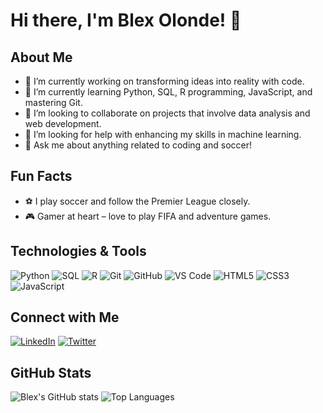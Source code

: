 # Hi there, I'm Blex Olonde! 👋

## About Me

- 🔭 I’m currently working on transforming ideas into reality with code.
- 🌱 I’m currently learning Python, SQL, R programming, JavaScript, and mastering Git.
- 👯 I’m looking to collaborate on projects that involve data analysis and web development.
- 🤔 I’m looking for help with enhancing my skills in machine learning.
- 💬 Ask me about anything related to coding and soccer!
## Fun Facts
- ⚽ I play soccer and follow the Premier League closely.
- 🎮 Gamer at heart – love to play FIFA and adventure games.


## Technologies & Tools

![Python](https://img.shields.io/badge/-Python-3776AB?style=flat-square&logo=python&logoColor=white)
![SQL](https://img.shields.io/badge/-SQL-4479A1?style=flat-square&logo=postgresql&logoColor=white)
![R](https://img.shields.io/badge/-R-276DC3?style=flat-square&logo=r&logoColor=white)
![Git](https://img.shields.io/badge/-Git-F05032?style=flat-square&logo=git&logoColor=white)
![GitHub](https://img.shields.io/badge/-GitHub-181717?style=flat-square&logo=github)
![VS Code](https://img.shields.io/badge/-VS%20Code-007ACC?style=flat-square&logo=visual-studio-code&logoColor=white)
![HTML5](https://img.shields.io/badge/-HTML5-E34F26?style=flat-square&logo=html5&logoColor=white)
![CSS3](https://img.shields.io/badge/-CSS3-1572B6?style=flat-square&logo=css3&logoColor=white)
![JavaScript](https://img.shields.io/badge/-JavaScript-black?style=flat-square&logo=javascript)


## Connect with Me

[![LinkedIn](https://img.shields.io/badge/-LinkedIn-blue?style=flat-square&logo=linkedin&logoColor=white)](https://www.linkedin.com/in/blexolonde/)
[![Twitter](https://img.shields.io/badge/-Twitter-1DA1F2?style=flat-square&logo=twitter&logoColor=white)](https://twitter.com/blexolonde)

## GitHub Stats

![Blex's GitHub stats](https://github-readme-stats.vercel.app/api?username=yourusername&show_icons=true&theme=default)
![Top Languages](https://github-readme-stats.vercel.app/api/top-langs/?username=yourusername&layout=compact&theme=default)

